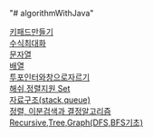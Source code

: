 "# algorithmWithJava"


[키패드만들기](./src/src/programmers/키패드만들기/)    
[수식최대화](./src/src/programmers/수식최대화/)   
[문자열](./src/src/inflearn/String/)    
[배열](./src/src/inflearn/Array/)\
[투포인터와창으로자르기](./src/src/inflearn/twoPointerAndSlidingWindow/)\
[해쉬,정렬지원 Set](./src/src/inflearn/HashAndTree/)\
[자료구조(stack,queue)](./src/src/inflearn/StackQueue/)\
[정렬, 이분검색과 결정알고리즘](./src/src/inflearn/SortingSearching/)\
[Recursive,Tree,Graph(DFS,BFS기초)](./src/src/inflearn/RecursiveTreeGraph/)
